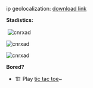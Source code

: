 ip geolocalization: [download link](https://github.com/cnrxad/IP-Info-Geolocalization)


 **Stadistics:**

<p>&nbsp;<img align="center" src="https://github-readme-stats.vercel.app/api?username=cnrxad&show_icons=tru&locale=en" alt="cnrxad" /></p>

<p><img align="center" src="https://github-readme-streak-stats.herokuapp.com/?user=cnrxad&" alt="cnrxad" /></p>
<p><img align="center" src="https://github-readme-stats.vercel.app/api/top-langs?username=cnrxad&show_icons=true&locale=en&layout=compact" alt="cnrxad" /></p>

**Bored?**

- 🏗 Play [tic tac toe](https://cnrxad.github.io/tictactoe/)~

